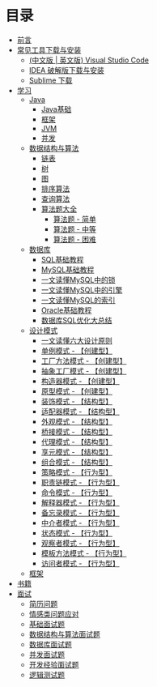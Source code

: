 # 目录 
* [前言](README.md)
* [常见工具下载与安装](tool-download/tool-download.md)
    * [(中文版 | 英文版) Visual Studio Code]()
    * [IDEA 破解版下载与安装]()
    * [Sublime 下载]()
* [学习](learn/java.md)
    * [Java]()
        * [Java基础]()
        * [框架]()
        * [JVM]()
        * [并发]()
    * [数据结构与算法](learn/data-structure-and-algorithm/data-structure-and-algorithm.md)
        * [链表]()
        * [树]()
        * [图]()
        * [排序算法](learn/data-structure-and-algorithm/sorting-algorithm.md)
        * [查询算法]()
        * [算法题大全](learn/data-structure-and-algorithm/list-algorithm.problems.md)
            * [算法题 - 简单](learn/data-structure-and-algorithm/list-algorithm-simple.problems.md)
            * [算法题 - 中等](learn/data-structure-and-algorithm/list-algorithm-secondary.problems.md)
            * [算法题 - 困难](learn/data-structure-and-algorithm/list-algorithm-difficulty.problems.md)
    * [数据库](learn/database/database.md)
        * [SQL基础教程](learn/database/sql-basic-course.md)
        * [MySQL基础教程]()
        * [一文读懂MySQL中的锁]()
        * [一文读懂MySQL中的引擎]()
        * [一文读懂MySQL的索引]()
        * [Oracle基础教程]()
        * [数据库SQL优化大总结](learn/database/sql-optimization-summary.md)
    * [设计模式](learn/design-pattern/design-pattern.md)
        * [一文读懂六大设计原则]()
        * [单例模式 - 【创建型】]()
        * [工厂方法模式 - 【创建型】]()
        * [抽象工厂模式 - 【创建型】]()
        * [构造器模式 - 【创建型】]()
        * [原型模式 - 【创建型】]()
        * [装饰模式 - 【结构型】]()
        * [适配器模式 - 【结构型】]()
        * [外观模式 - 【结构型】]()
        * [桥接模式 - 【结构型】]()
        * [代理模式 - 【结构型】]()
        * [享元模式 - 【结构型】]()
        * [组合模式 - 【结构型】]()
        * [策略模式 - 【行为型】]()
        * [职责链模式 - 【行为型】]()
        * [命令模式 - 【行为型】]()
        * [解释器模式 - 【行为型】]()
        * [备忘录模式 - 【行为型】]()
        * [中介者模式 - 【行为型】]()
        * [状态模式 - 【行为型】]()
        * [观察者模式 - 【行为型】]()
        * [模板方法模式 - 【行为型】]()
        * [访问者模式 - 【行为型】]()
    * [框架]()
* [书籍](book/book.md)
* [面试](interview/interview.md)
    * [简历问题]()
    * [情感类问题应对](interview/emotional-problems.md)
    * [基础面试题]()
    * [数据结构与算法面试题]()
    * [数据库面试题]()
    * [并发面试题]()
    * [开发经验面试题]()
    * [逻辑测试题]()


